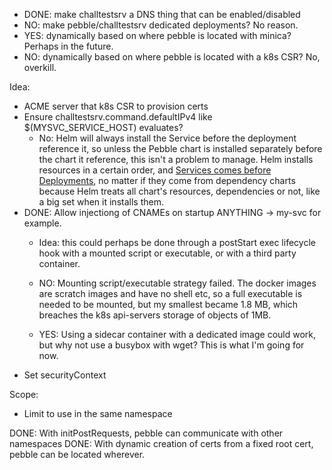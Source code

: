 - DONE: make challtestsrv a DNS thing that can be enabled/disabled
- NO: make pebble/challtestsrv dedicated deployments? No reason.
- YES: dynamically based on where pebble is located with minica? Perhaps in the future.
- NO: dynamically based on where pebble is located with a k8s CSR? No, overkill.

Idea:
- ACME server that k8s CSR to provision certs
- Ensure challtestsrv.command.defaultIPv4 like $(MYSVC_SERVICE_HOST) evaluates?
  - No: Helm will always install the Service before the deployment reference it,
    so unless the Pebble chart is installed separately before the chart it
    reference, this isn't a problem to manage. Helm installs resources in a
    certain order, and [Services comes before
    Deployments](https://github.com/helm/helm/blob/d5d96ed3cf1c7b555a3381c370faf99eb0dcc42f/pkg/releaseutil/kind_sorter.go#L31),
    no matter if they come from dependency charts because Helm treats all
    chart's resources, dependencies or not, like a big set when it installs
    them.
- DONE: Allow injectiong of CNAMEs on startup ANYTHING -> my-svc for example.
  - Idea: this could perhaps be done through a postStart exec lifecycle hook
    with a mounted script or executable, or with a third party container.
    
  - NO: Mounting script/executable strategy failed. The docker images are scratch
    images and have no shell etc, so a full executable is needed to be mounted,
    but my smallest became 1.8 MB, which breaches the k8s api-servers storage of
    objects of 1MB.
  
  - YES: Using a sidecar container with a dedicated image could work, but why not use
    a busybox with wget? This is what I'm going for now.
- Set securityContext

Scope:
- Limit to use in the same namespace

DONE: With initPostRequests, pebble can communicate with other namespaces
DONE: With dynamic creation of certs from a fixed root cert, pebble can be located wherever.
